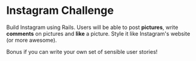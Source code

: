 # Instagram Challenge

Build Instagram using Rails. Users will be able to post **pictures**, write **comments** on pictures and **like** a picture. Style it like Instagram's website (or more awesome).

Bonus if you can write your own set of sensible user stories!
